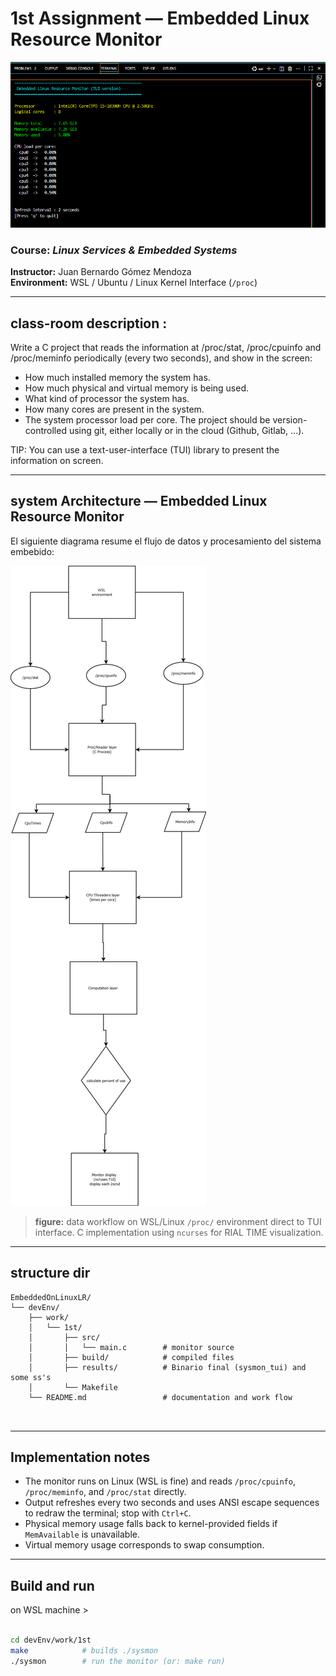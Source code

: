 # 1st Assignment — Embedded Linux Resource Monitor

![System monitor](./results/monitorTUI.png)

### Course: _Linux Services & Embedded Systems_

**Instructor:** Juan Bernardo Gómez Mendoza  
**Environment:** WSL / Ubuntu / Linux Kernel Interface (`/proc`)

---

## class-room description :

Write a C project that reads the information at /proc/stat, /proc/cpuinfo and /proc/meminfo periodically (every two seconds), and show in the screen:

- How much installed memory the system has.
- How much physical and virtual memory is being used.
- What kind of processor the system has.
- How many cores are present in the system.
- The system processor load per core.
  The project should be version-controlled using git, either locally or in the cloud (Github, Gitlab, ...).

TIP: You can use a text-user-interface (TUI) library to present the information on screen.

---

## system Architecture — Embedded Linux Resource Monitor

El siguiente diagrama resume el flujo de datos y procesamiento del sistema embebido:

![System workflow](./results/blockDiagram.png)

> **figure:** data workflow on WSL/Linux `/proc/` environment direct to TUI interface.
> C implementation using `ncurses` for RIAL TIME visualization.

---

## structure dir

```
EmbeddedOnLinuxLR/
└── devEnv/
    ├── work/
    │   └── 1st/
    │       ├── src/
    │       │   └── main.c        # monitor source
    │       ├── build/            # compiled files
    │       ├── results/          # Binario final (sysmon_tui) and some ss's
    │       └── Makefile
    └── README.md                 # documentation and work flow



```

---

## Implementation notes

- The monitor runs on Linux (WSL is fine) and reads `/proc/cpuinfo`, `/proc/meminfo`, and `/proc/stat` directly.
- Output refreshes every two seconds and uses ANSI escape sequences to redraw the terminal; stop with `Ctrl+C`.
- Physical memory usage falls back to kernel-provided fields if `MemAvailable` is unavailable.
- Virtual memory usage corresponds to swap consumption.

---

## Build and run

on WSL machine >

```sh

cd devEnv/work/1st
make            # builds ./sysmon
./sysmon        # run the monitor (or: make run)
```
